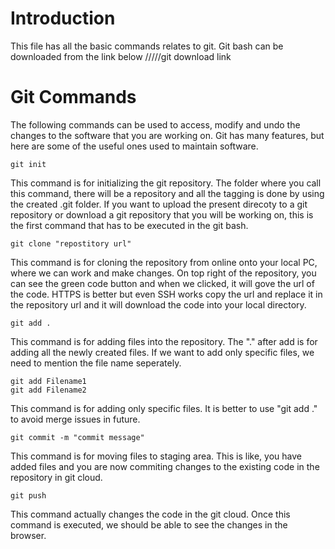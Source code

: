 # Introduction
This file has all the basic commands relates to git. Git bash can be downloaded from the link below
/////git download link


# Git Commands
The following commands can be used to access, modify and undo the changes to the software that you are working on. Git has many features, but here are some of the useful ones used to maintain software.

```
git init
```
This command is for initializing the git repository. The folder where you call this command, there will be a repository and all the tagging is done by using the created .git folder.
If you want to upload the present direcoty to a git repository or download a git repository that you will be working on, this is the first command that has to be executed in the git bash.

```
git clone "repostitory url"
```
This command is for cloning the repository from online onto your local PC, where we can work and make changes. On top right of the repository, you can see the green code button and when we clicked, it will gove the url of the code. HTTPS is better but even SSH works copy the url and replace it in the repository url and it will download the code into your local directory.

```
git add .
```
This command is for adding files into the repository. The "." after add is for adding all the newly created files. If we want to add only specific files, we need to mention the file name seperately.

```
git add Filename1
git add Filename2
```
This command is for adding only specific files. It is better to use "git add ." to avoid merge issues in future.

```
git commit -m "commit message"
```
This command is for moving files to staging area. This is like, you have added files and you are now commiting changes to the existing code in the repository in git cloud.

```
git push
```
This command actually changes the code in the git cloud. Once this command is executed, we should be able to see the changes in the browser.

